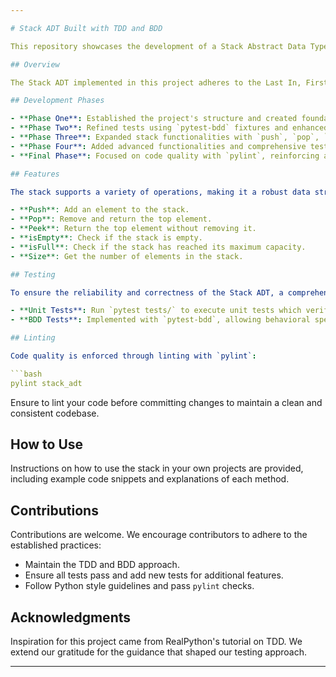 ```yaml
---

# Stack ADT Built with TDD and BDD

This repository showcases the development of a Stack Abstract Data Type (ADT) following rigorous Test-Driven Development (TDD) and Behavior-Driven Development (BDD) practices.

## Overview

The Stack ADT implemented in this project adheres to the Last In, First Out (LIFO) principle. Throughout its development, we have adhered to a phased approach, progressively enhancing functionality, expanding test coverage, and refining code quality.

## Development Phases

- **Phase One**: Established the project's structure and created foundational BDD tests.
- **Phase Two**: Refined tests using `pytest-bdd` fixtures and enhanced assertions.
- **Phase Three**: Expanded stack functionalities with `push`, `pop`, `isEmpty`, and `isFull` methods, and corresponding unit and BDD tests.
- **Phase Four**: Added advanced functionalities and comprehensive tests, ensuring all stack operations are thoroughly validated.
- **Final Phase**: Focused on code quality with `pylint`, reinforcing adherence to Python's styling conventions.

## Features

The stack supports a variety of operations, making it a robust data structure suitable for numerous applications:

- **Push**: Add an element to the stack.
- **Pop**: Remove and return the top element.
- **Peek**: Return the top element without removing it.
- **isEmpty**: Check if the stack is empty.
- **isFull**: Check if the stack has reached its maximum capacity.
- **Size**: Get the number of elements in the stack.

## Testing

To ensure the reliability and correctness of the Stack ADT, a comprehensive test suite has been developed:

- **Unit Tests**: Run `pytest tests/` to execute unit tests which verify individual operations.
- **BDD Tests**: Implemented with `pytest-bdd`, allowing behavioral specifications to be written alongside the test code.

## Linting

Code quality is enforced through linting with `pylint`:

```bash
pylint stack_adt
```

Ensure to lint your code before committing changes to maintain a clean and consistent codebase.

## How to Use

Instructions on how to use the stack in your own projects are provided, including example code snippets and explanations of each method.

## Contributions

Contributions are welcome. We encourage contributors to adhere to the established practices:

- Maintain the TDD and BDD approach.
- Ensure all tests pass and add new tests for additional features.
- Follow Python style guidelines and pass `pylint` checks.

## Acknowledgments

Inspiration for this project came from RealPython's tutorial on TDD. We extend our gratitude for the guidance that shaped our testing approach.

---
```

